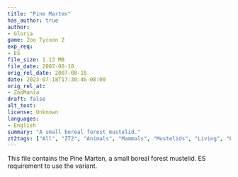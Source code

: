 ```yaml
---
title: "Pine Marten"
has_author: true
author: 
- Gloria
game: Zoo Tycoon 2
exp_req: 
- ES
file_size: 1.13 MB
file_date: 2007-08-18
orig_rel_date: 2007-08-18
date: 2023-07-18T17:30:46-08:00
orig_rel_at: 
- ZooMania
draft: false
alt_text: 
license: Unknown
languages:
- English
summary: "A small boreal forest mustelid."
zt2tags: ["All", "ZT2", "Animals", "Mammals", "Mustelids", "Living", "European", "Endangered Species"]
---
```


This file contains the Pine Marten, a small boreal forest mustelid. ES requirement to use the variant.